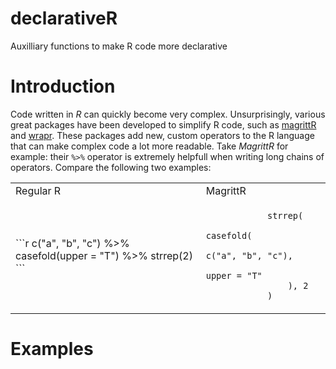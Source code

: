 # declarativeR
Auxilliary functions to make R code more declarative 

# Introduction
Code written in *R* can quickly become very complex. Unsurprisingly, various great packages have been developed to simplify R code, such as [magrittR](https://cran.r-project.org/web/packages/magrittr/vignettes/magrittr.html) and  [wrapr](https://github.com/WinVector/wrapr). These packages add new, custom operators to the R language that can make complex code a lot more readable. Take *MagrittR* for example: their `%>%` operator is extremely helpfull when writing long chains of operators. Compare the following two examples: 

<table>
<tr>
    <td>Regular R</td>
    <td>MagrittR</td>
</tr>
<tr>
    <td>
```r
c("a", "b", "c") %>%
casefold(upper = "T") %>% 
strrep(2)
```
    </td>
    <td>
        <code>
            strrep(
                casefold(
                    c("a", "b", "c"), 
                    upper = "T"
                ), 2
            )
        </code>
    </td>
</tr>



</table> 

 
# Examples


